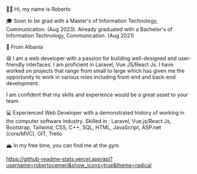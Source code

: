 👋🏻 Hi, my name is Roberto

🎓 Soon to be grad with a Master's of Information Technology, Communication. (Aug 2023). Already graduated with a Bachelor's of Information Technology, Communication. (Aug 2021)

🌇 From Albania

😄 I am a web developer with a passion for building well-designed and user-friendly interfaces. I am proficient in Laravel, Vue JS/React Js. I have worked on projects that range from small to large which has given me the opportunity to work in various roles including front-end and back-end development.

I am confident that my skills and experience would be a great asset to your team.

💻 Experienced Web Developer with a demonstrated history of working in the computer software industry. Skilled in : Laravel, Vue.js/React Js, Bootstrap, Tailwind, CSS, C++, SQL, HTML, JavaScript, ASP.net (core/MVC), GIT, Trello

🏔 In my free time, you can find me at the gym

https://github-readme-stats.vercel.app/api?username=robertocemeri&show_icons=true&theme=radical


